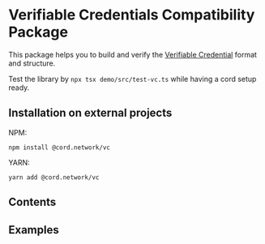 # Verifiable Credentials Compatibility Package

This package helps you to build and verify the [Verifiable Credential](https://www.w3.org/TR/vc-data-model/) format and structure.

Test the library by `npx tsx demo/src/test-vc.ts` while having a cord setup ready.

## Installation on external projects

NPM:

```
npm install @cord.network/vc
```

YARN:

```
yarn add @cord.network/vc
```

## Contents

## Examples
